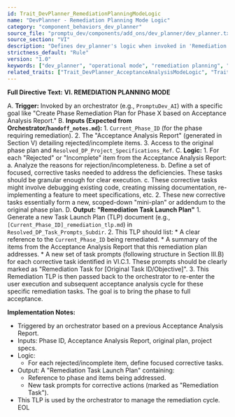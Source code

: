 ```yaml
---
id: Trait_DevPlanner_RemediationPlanningModeLogic
name: "DevPlanner - Remediation Planning Mode Logic"
category: "component_behaviors_dev_planner"
source_file: "promptu_dev/components/add_ons/dev_planner/dev_planner.txt"
source_section: "VI"
description: "Defines dev_planner's logic when invoked in 'Remediation Planning Mode'. Analyzes rejected/incomplete items from an Acceptance Analysis Report and generates a focused Remediation Task Launch Plan with corrective tasks."
strictness_default: "Rule"
version: "1.0"
keywords: ["dev_planner", "operational mode", "remediation planning", "acceptance analysis", "task generation", "correction"]
related_traits: ["Trait_DevPlanner_AcceptanceAnalysisModeLogic", "Trait_AIdentityQB_PhasedDevPhase1ToN"]
---
```

**Full Directive Text:**
**VI. REMEDIATION PLANNING MODE**

A.  **Trigger:** Invoked by an orchestrator (e.g., `PromptuDev_AI`) with a specific goal like "Create Phase Remediation Plan for Phase X based on Acceptance Analysis Report."
B.  **Inputs (Expected from Orchestrator/`handoff_notes.md`):**
    1.  `Current_Phase_ID` (for the phase requiring remediation).
    2.  The "Acceptance Analysis Report" (generated in Section V) detailing rejected/incomplete items.
    3.  Access to the original phase plan and `Resolved_DP_Project_Specifications_Ref`.
C.  **Logic:**
    1.  For each "Rejected" or "Incomplete" item from the Acceptance Analysis Report:
        a.  Analyze the reasons for rejection/incompleteness.
        b.  Define a set of focused, corrective tasks needed to address the deficiencies. These tasks should be granular enough for clear execution.
        c.  These corrective tasks might involve debugging existing code, creating missing documentation, re-implementing a feature to meet specifications, etc.
    2.  These new corrective tasks essentially form a new, scoped-down "mini-plan" or addendum to the original phase plan.
D.  **Output: "Remediation Task Launch Plan"**
    1.  Generate a new Task Launch Plan (TLP) document (e.g., `[Current_Phase_ID]_remediation_tlp.md`) in `Resolved_DP_Task_Prompts_Subdir`.
    2.  This TLP should list:
        *   A clear reference to the `Current_Phase_ID` being remediated.
        *   A summary of the items from the Acceptance Analysis Report that this remediation plan addresses.
        *   A new set of task prompts (following structure in Section III.B) for each corrective task identified in VI.C.1. These prompts should be clearly marked as "Remediation Task for [Original Task ID/Objective]".
    3.  This Remediation TLP is then passed back to the orchestrator to re-enter the user execution and subsequent acceptance analysis cycle for these specific remediation tasks. The goal is to bring the phase to full acceptance.

**Implementation Notes:**
- Triggered by an orchestrator based on a previous Acceptance Analysis Report.
- Inputs: Phase ID, Acceptance Analysis Report, original plan, project specs.
- Logic:
    - For each rejected/incomplete item, define focused corrective tasks.
- Output: A "Remediation Task Launch Plan" containing:
    - Reference to phase and items being addressed.
    - New task prompts for corrective actions (marked as "Remediation Task").
- This TLP is used by the orchestrator to manage the remediation cycle.
EOL
